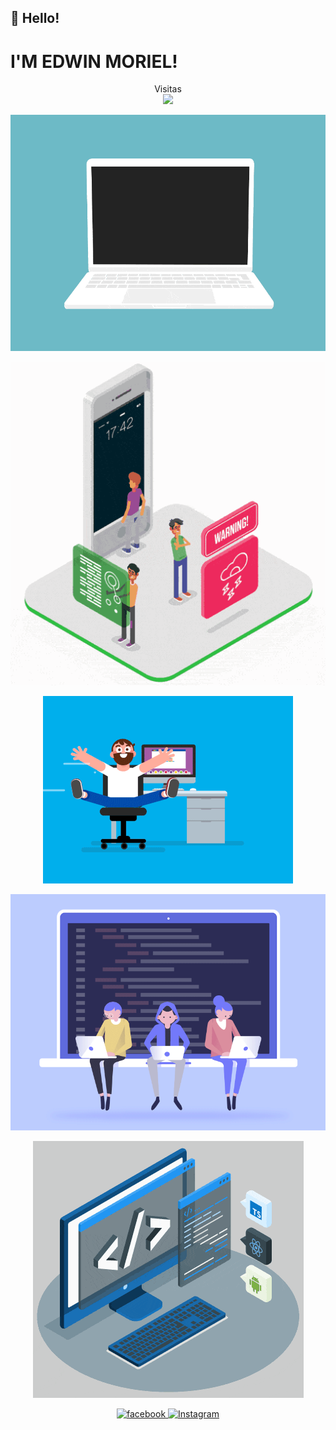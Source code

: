 ## 👋 Hello!
#  I'M EDWIN MORIEL!

<p align="center"> 
  Visitas<br>
  <img src="https://profile-counter.glitch.me/sagar-viradiya/count.svg" />
</p>

<p align="center">
  <img src="code.gif">
</p>
<p align="center">
  <img src="1eb8dff28222a11acc3a1926a94d26fd.gif">
</p>
<p align="center">
  <img src="coder.gif">
</p>
<p align="center">
  <img src="developers-gif-showcase.gif">
</p>
<p align="center">
  <img src="techstack.gif">
</p>

<p align="center">
  <a href="https://facebook.com/edwinmoriel20" target="_blank">
    <img src="https://img.shields.io/badge/facebook-%231DA1F2.svg?&style=for-the-badge&logo=facebook&logoColor=white&color=071A2C" alt="facebook"/>


  <a href="https://instagram.com/moriel_esteban" target="_blank">
    <img src="https://img.shields.io/badge/instagram-%23E4405F.svg?&style=for-the-badge&logo=instagram&logoColor=white&color=071A2C" alt="Instagram"/>
  </a>

</p>